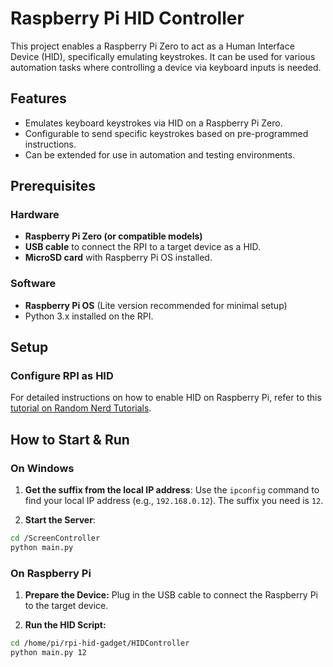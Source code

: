 # Raspberry Pi HID Controller

This project enables a Raspberry Pi Zero to act as a Human Interface Device (HID), specifically emulating keystrokes. It can be used for various automation tasks where controlling a device via keyboard inputs is needed.

## Features
- Emulates keyboard keystrokes via HID on a Raspberry Pi Zero.
- Configurable to send specific keystrokes based on pre-programmed instructions.
- Can be extended for use in automation and testing environments.

## Prerequisites

### Hardware
- **Raspberry Pi Zero (or compatible models)**
- **USB cable** to connect the RPI to a target device as a HID.
- **MicroSD card** with Raspberry Pi OS installed.

### Software
- **Raspberry Pi OS** (Lite version recommended for minimal setup)
- Python 3.x installed on the RPI.

## Setup

### Configure RPI as HID

For detailed instructions on how to enable HID on Raspberry Pi, refer to this [tutorial on Random Nerd Tutorials](https://randomnerdtutorials.com/raspberry-pi-zero-usb-keyboard-hid/).



## How to Start & Run

### On Windows
1. **Get the suffix from the local IP address**:
   Use the `ipconfig` command to find your local IP address (e.g., `192.168.0.12`). The suffix you need is `12`.
   
2. **Start the Server**:
```bash
cd /ScreenController
python main.py
```
   
### On Raspberry Pi

1. **Prepare the Device:** Plug in the USB cable to connect the Raspberry Pi to the target device.

2. **Run the HID Script:**

```bash
cd /home/pi/rpi-hid-gadget/HIDController
python main.py 12
```

